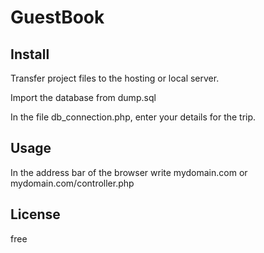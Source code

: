 # GuestBook


## Install
Transfer project files to the hosting or local server.

Import the database from dump.sql

In the file db_connection.php, enter your details for the trip.

## Usage

In the address bar of the browser write mydomain.com or mydomain.com/controller.php

## License

free